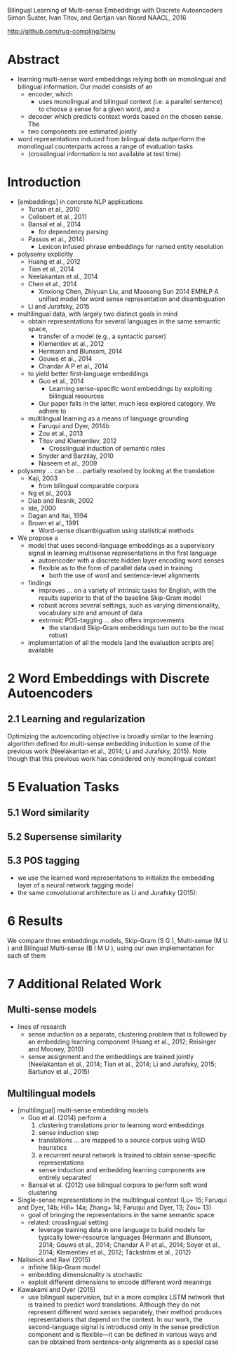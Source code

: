 Bilingual Learning of Multi-sense Embeddings with Discrete Autoencoders
Simon Šuster, Ivan Titov, and Gertjan van Noord
NAACL, 2016

http://github.com/rug-compling/bimu

# Abstract

* learning multi-sense word embeddings relying both on monolingual and
  bilingual information. Our model consists of an
  * encoder, which
    * uses monolingual and bilingual context (i.e. a parallel sentence) to
      choose a sense for a given word, and a
  * decoder which predicts context words based on the chosen sense.  The
  * two components are estimated jointly
* word representations induced from bilingual data outperform the monolingual
  counterparts across a range of evaluation tasks
  * (crosslingual information is not available at test time)

# Introduction

* [embeddings] in concrete NLP applications
  * Turian et al., 2010
  * Collobert et al., 2011
  * Bansal et al., 2014
    * for dependency parsing
  * Passos et al., 2014)
    * Lexicon infused phrase embeddings for named entity resolution
* polysemy explicitly
  * Huang et al., 2012
  * Tian et al., 2014
  * Neelakantan et al., 2014
  * Chen et al., 2014
    * Xinxiong Chen, Zhiyuan Liu, and Maosong Sun
      2014 EMNLP
      A unified model for word sense representation and disambiguation
  * Li and Jurafsky, 2015
* multilingual data, with largely two distinct goals in mind
  * obtain representations for several languages in the same semantic space,
    * transfer of a model (e.g., a syntactic parser)
    * Klementiev et al., 2012
    * Hermann and Blunsom, 2014
    * Gouws et al., 2014
    * Chandar A P et al., 2014
  * to yield better first-language embeddings
    * Guo et al., 2014
      * Learning sense-specific word embeddings by exploiting bilingual resources
    * Our paper falls in the latter, much less explored category. We adhere to
  * multilingual learning as a means of language grounding
    * Faruqui and Dyer, 2014b
    * Zou et al., 2013
    * Titov and Klementiev, 2012
      * Crosslingual induction of semantic roles
    * Snyder and Barzilay, 2010
    * Naseem et al., 2009
* polysemy ... can be ... partially resolved by looking at the translation
  * Kaji, 2003
    * from bilingual comparable corpora
  * Ng et al., 2003
  * Diab and Resnik, 2002
  * Ide, 2000
  * Dagan and Itai, 1994
  * Brown et al., 1991
    * Word-sense disambiguation using statistical methods
* We propose a
  * model that uses second-language embeddings as a supervisory signal in
    learning multisense representations in the first language
    * autoencoder with a discrete hidden layer encoding word senses
    * flexible as to the form of parallel data used in training
      * both the use of word and sentence-level alignments
  * findings
    * improves ... on a variety of intrinsic tasks for English, with the
      results superior to that of the baseline Skip-Gram model
    * robust across several settings, such as varying dimensionality,
      vocabulary size and amount of data
    * extrinsic POS-tagging ... also offers improvements
      * the standard Skip-Gram embeddings turn out to be the most robust
  * implementation of all the models [and the evaluation scripts are] available

# 2 Word Embeddings with Discrete Autoencoders

## 2.1 Learning and regularization

Optimizing the autoencoding objective is broadly similar to the learning
algorithm defined for multi-sense embedding induction in some of the previous
work (Neelakantan et al., 2014; Li and Jurafsky, 2015). Note though that this
previous work has considered only monolingual context

# 5 Evaluation Tasks

## 5.1 Word similarity

## 5.2 Supersense similarity

## 5.3 POS tagging

* we use the learned word representations to initialize the embedding layer
  of a neural network tagging model
* the same convolutional architecture as Li and Jurafsky (2015):

# 6 Results

We compare three embeddings models, Skip-Gram (S G ), Multi-sense (M U ) and
Bilingual Multi-sense (B I M U ), using our own implementation for each of
them

# 7 Additional Related Work

## Multi-sense models

* lines of research
  * sense induction as a separate, clustering problem that is
    followed by an embedding learning component
    (Huang et al., 2012; Reisinger and Mooney, 2010)
  * sense assignment and the embeddings are trained jointly
    (Neelakantan et al., 2014; Tian et al., 2014; Li and Jurafsky, 2015;
    Bartunov et al., 2015)

## Multilingual models

* [multilingual] multi-sense embedding models
  * Guo et al. (2014) perform a
    1. clustering translations prior to learning word embeddings
    2. sense induction step
      * translations ... are mapped to a source corpus using WSD heuristics
    3. a recurrent neural network is trained
      to obtain sense-specific representations
    * sense induction and embedding learning components are entirely separated
  * Bansal et al. (2012) use bilingual corpora to perform soft word clustering
* Single-sense representations in the multilingual context (Lu+ 15;
  Faruqui and Dyer, 14b; Hill+ 14a; Zhang+ 14; Faruqui and Dyer, 13; Zou+ 13)
  * goal of bringing the representations in the same semantic space
  * related: crosslingual setting
    * leverage training data in one language
      to build models for typically lower-resource languages
      (Hermann and Blunsom, 2014; Gouws et al., 2014; Chandar A P et al., 2014;
      Soyer et al., 2014; Klementiev et al., 2012; Täckström et al., 2012)
* Nalisnick and Ravi (2015)
  * infinite Skip-Gram model
  * embedding dimensionality is stochastic
  * exploit different dimensions to encode different word meanings
* Kawakami and Dyer (2015)
  * use bilingual supervision, but in a more complex LSTM network that is
    trained to predict word translations. Although they do not represent
    different word senses separately, their method produces representations
    that depend on the context. In our work, the second-language signal is
    introduced only in the sense prediction component and is flexible—it can be
    defined in various ways and can be obtained from sentence-only alignments
    as a special case
